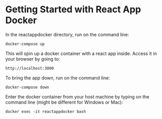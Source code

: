 # Getting Started with React App Docker

In the reactappdocker directory, run on the command line:

``docker-compose up``

This will spin up a docker container with a react app inside. Access it in your browser by going to:

``http://localhost:3000``

To bring the app down, run on the command line:

``docker-compose down``

Enter the docker container from your host machine by typing on the command line (might be different for Windows or Mac):

``docker exec -it reactappdocker bash``
